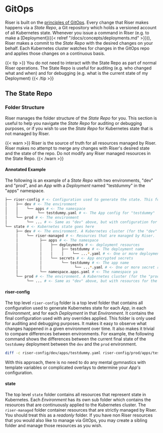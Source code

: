 # GitOps

Riser is built on the [principles of GitOps](https://www.weave.works/technologies/gitops/). Every change that Riser makes happens via a _State Repo_, a Git repository which holds a versioned account of all Kubernetes state. Whenever you issue a command in Riser (e.g. to make a [Deployment]({{< relref "/docs/concepts/deployments.md" >}})), Riser makes a commit to the _State Repo_ with the desired changes on your behalf. Each Kubernetes cluster watches for changes in the GitOps repo and applies those changes on a continuous basis.

{{< tip >}}
You do not need to interact with the State Repo as part of normal Riser operations. The State Repo is useful for auditing (e.g. who changed what and when) and for debugging (e.g. what is the current state of my Deployment)
{{< /tip >}}

## The State Repo

### Folder Structure

Riser manages the folder structure of the _State Repo_ for you. This section is useful to help you navigate the _State Repo_ for auditing or debugging purposes, or if you wish to use the _State Repo_ for Kubernetes state that is not managed by Riser.

{{< warn >}}
Riser is the source of truth for all resources managed by Riser. Riser makes no attempt to merge any changes with Riser's desired state and the state of the repo. Do not modify any Riser managed resources in the State Repo.
{{< /warn >}}

#### Annotated Example
The following is an example of a _State Repo_ with two environments, "dev" and "prod", and an _App_ with a _Deployment_ named "testdummy" in the "apps" namespace.

```sh
├── riser-config # <- Configuration used to generate the state. This folder exists for auditing and debugging purposes
│    ├── dev # <- The environment
│    │    └── apps # <- The namespace
│    │         └── testdummy.yaml # <- The App config for "testdummy"
│    └── prod # <- The environment
│         └── ... # <- Same as "dev" above, but with configuration for the "prod" environment
└── state # <- Kubernetes state goes here
     ├── dev # <- The environment. A Kubernetes cluster (for the "dev" environment) applies all resources from this folder
     │    └── riser-managed # <- Resources that are managed by Riser.
     │          ├── apps # <- The namespace
     │          │    ├── deployments # <- deployment resources
     │          │    │    ├── testdummy # <- The deployment name
     │          │    │    │    └── ...*.yaml # <- One or more deployment resource files
     │          │    └── secrets # <- App encrypted secrets
     │          │         └── testdummy # <- The app name
     │          │               └── ...*.yaml # <- One or more secret resource files
     │          └── namespace.apps.yaml # <- The namespace ya
     └── prod # <- The environment. A Kubernetes cluster (for the "prod" environment) applies all resources from this folder
          └── ... # <- Same as "dev" above, but with resources for the "prod" environment
```

#### riser-config
The top level `riser-config` folder is a top level folder that contains all configuration used to generate Kubernetes state for each _App_, in each _Environment_, and for each _Deployment_ in that _Environment_. It contains the final configuration used with any overrides applied. This folder is only used for auditing and debugging purposes. It makes it easy to observe what changes happened in a given environment over time. It also makes it trivial to compare differences between environments. For example, the following command shows the differences between the current final state of the `testdummy` deployment between the `dev` and the `prod` environment.

```sh
diff -c riser-config/dev/apps/testdummy.yaml riser-config/prod/apps/testdummy.yaml
```
With this approach, there is no need to do any mental gymnastics with template variables or complicated overlays to determine your _App's_ configuration.

#### state
The top level `state` folder contains all resources that represent state in Kubernetes. Each _Environment_ has its own sub folder which contains the resources that are continuously applied to the Kubernetes cluster. The `riser-managed` folder container resources that are strictly managed by Riser. You should treat this as a _readonly_ folder. If you have non Riser resources that you would also like to manage via GitOps, you may create a sibling folder and manage those resources as you wish.

